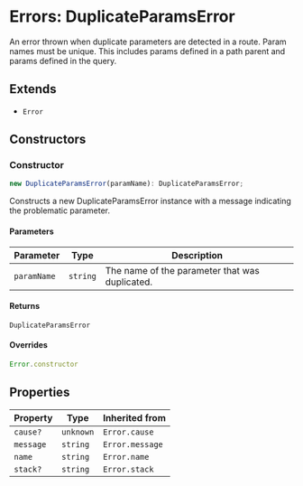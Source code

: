 # Errors: DuplicateParamsError

An error thrown when duplicate parameters are detected in a route.
Param names must be unique. This includes params defined in a path
parent and params defined in the query.

## Extends

- `Error`

## Constructors

### Constructor

```ts
new DuplicateParamsError(paramName): DuplicateParamsError;
```

Constructs a new DuplicateParamsError instance with a message indicating the problematic parameter.

#### Parameters

| Parameter | Type | Description |
| ------ | ------ | ------ |
| `paramName` | `string` | The name of the parameter that was duplicated. |

#### Returns

`DuplicateParamsError`

#### Overrides

```ts
Error.constructor
```

## Properties

| Property | Type | Inherited from |
| ------ | ------ | ------ |
| <a id="cause"></a> `cause?` | `unknown` | `Error.cause` |
| <a id="message"></a> `message` | `string` | `Error.message` |
| <a id="name"></a> `name` | `string` | `Error.name` |
| <a id="stack"></a> `stack?` | `string` | `Error.stack` |
